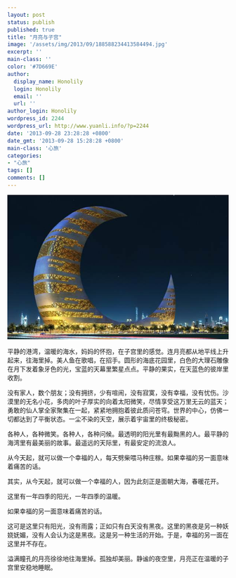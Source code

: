 ```yaml
---
layout: post
status: publish
published: true
title: "月亮与子宫"
image: '/assets/img/2013/09/188588234413584494.jpg'
excerpt: ''
main-class: ''
color: '#7D669E'
author:
  display_name: Honolily
  login: Honolily
  email: ''
  url: ''
author_login: Honolily
wordpress_id: 2244
wordpress_url: http://www.yuanli.info/?p=2244
date: '2013-09-28 23:28:28 +0800'
date_gmt: '2013-09-28 15:28:28 +0800'
main-class: '心旅'
categories:
- "心旅"
tags: []
comments: []
---
```

![yuanli info image](/assets/img/2013/09/188588234413584494.jpg)

平静的港湾，温暖的海水，妈妈的怀抱，在子宫里的感觉。连月亮都从地平线上升起来，往海里掉。美人鱼在歌唱，在招手。圆形的海底花园里，白色的大理石雕像在月下发着象牙色的光，宝蓝的天幕里繁星点点。平静的果实，在天蓝色的彼岸里收割。

没有家人，数个朋友；没有拥挤，少有喧闹，没有寂寞，没有幸福，没有忧伤。沙漠里的无名小花，多肉的叶子厚实的向着太阳微笑，尽情享受这万里无云的蓝天；勇敢的仙人掌全家聚集在一起，紧紧地拥抱着彼此质问苍穹。世界的中心，仿佛一切都达到了平衡状态。一尘不染的天空，展示着宇宙里的终极秘密。

各种人，各种微笑。各种人，各种问候。最透明的阳光里有最黝黑的人。最平静的海湾里有最美丽的故事。最遥远的天际里，有最安定的流浪人。

从今天起，就可以做一个幸福的人，每天劈柴喂马种庄稼。如果幸福的另一面意味着痛苦的话。

其实，从今天起，就可以做一个幸福的人，因为此刻正是面朝大海，春暖花开。

这里有一年四季的阳光，一年四季的温暖。

如果幸福的另一面意味着痛苦的话。

这可是这里只有阳光，没有雨露；正如只有白天没有黑夜。这里的黑夜是另一种妖娆妩媚，没有人会认为这是黑夜。这是另一种生活的开始。于是，幸福的另一面在这里并不存在。

溢满瞳孔的月亮徐徐地往海里掉。孤独却美丽。静谧的夜空里，月亮正在温暖的子宫里安稳地睡眠。

